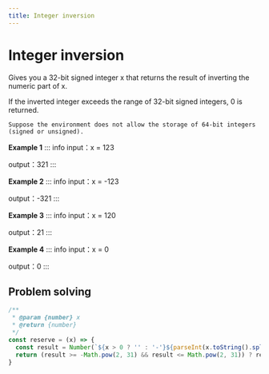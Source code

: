 ```yaml
---
title: Integer inversion
---
```

# Integer inversion
Gives you a 32-bit signed integer x that returns the result of inverting the numeric part of x.

If the inverted integer exceeds the range of 32-bit signed integers, 0 is returned.

`Suppose the environment does not allow the storage of 64-bit integers (signed or unsigned).`

**Example 1**
::: info
input：x = 123

output：321
:::

**Example 2**
::: info
input：x = -123

output：-321
:::

**Example 3**
::: info
input：x = 120

output：21
:::

**Example 4**
::: info
input：x = 0

output：0
:::

## Problem solving
```js
/**
 * @param {number} x
 * @return {number}
 */
const reserve = (x) => {
  const result = Number(`${x > 0 ? '' : '-'}${parseInt(x.toString().split('').reverse().join(''))}`);
  return (result >= -Math.pow(2, 31) && result <= Math.pow(2, 31)) ? result : 0;
}
```